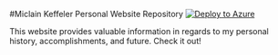 #Miclain Keffeler Personal Website Repository [![Deploy to Azure](http://azuredeploy.net/deploybutton.png)](https://azuredeploy.net/)

This website provides valuable information in regards to my personal history, accomplishments, and future. Check it out! 
